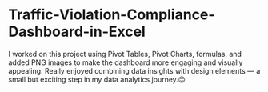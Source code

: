 # Traffic-Violation-Compliance-Dashboard-in-Excel
 I worked on this project using Pivot Tables, Pivot Charts, formulas, and added PNG images to make the dashboard more engaging and visually appealing.  Really enjoyed combining data insights with design elements — a small but exciting step in my data analytics journey.😊
